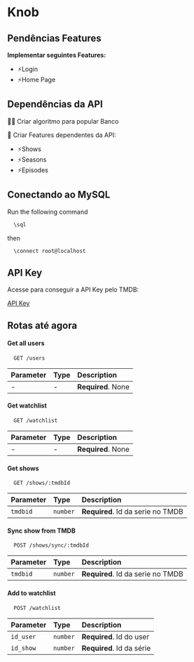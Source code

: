 # Knob

## **Pendências Features**

 **Implementar seguintes Features:**
 - ⚡️Login
 - ⚡️Home Page 

 
## Dependências da API
👩‍💻 Criar algoritmo para popular Banco

🧠 Criar Features dependentes da API:
 - ⚡️Shows
 - ⚡️Seasons
 - ⚡️Episodes


## Conectando ao MySQL
Run the following command

```bash
  \sql
```
then
```bash
  \connect root@localhost
```


## API Key

Acesse para conseguir a API Key pelo TMDB:

[API Key](https://developer.themoviedb.org/docs/getting-started)


## Rotas até agora

#### Get all users

```http
  GET /users
```

| Parameter | Type     | Description                |
| :-------- | :------- | :------------------------- |
| - | -| **Required**. None |

#### Get watchlist

```http
  GET /watchlist
```

| Parameter | Type     | Description                       |
| :-------- | :------- | :-------------------------------- |
| -     | - | **Required**. None |

#### Get shows

```http
  GET /shows/:tmdbId
```

| Parameter | Type     | Description                       |
| :-------- | :------- | :-------------------------------- |
| `tmdbid`      | `number` | **Required**. Id da serie no TMDB|

#### Sync show from TMDB

```http
  POST /shows/sync/:tmdbId
```

| Parameter | Type     | Description                       |
| :-------- | :------- | :-------------------------------- |
| `tmdbid`      | `number` | **Required**. Id da serie no TMDB|


#### Add to watchlist

```http
  POST /watchlist
```

| Parameter | Type     | Description                       |
| :-------- | :------- | :-------------------------------- |
| `id_user`      | `number` | **Required**. Id do user|
| `id_show`      | `number` | **Required**. Id da série|







 